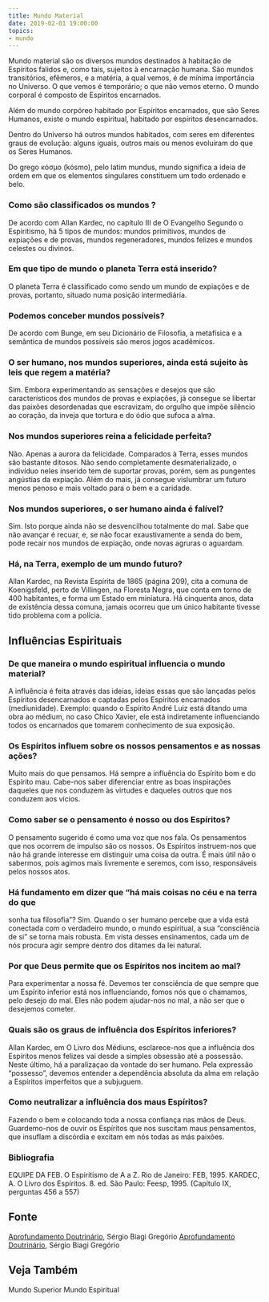 ```yaml
---
title: Mundo Material
date: 2019-02-01 19:00:00
topics:
- mundo
---
```


Mundo material são os diversos mundos destinados à habitação de
Espíritos falidos e, como tais, sujeitos à encarnação humana. São
mundos transitórios, efêmeros, e a matéria, a qual vemos, é de mínima
importância no Universo. O que vemos é temporário; o que não vemos
eterno. O mundo corporal é composto de Espíritos encarnados.

Além do mundo corpóreo habitado por Espíritos encarnados, que são
Seres Humanos, existe o mundo espiritual, habitado por espíritos desencarnados.

Dentro do Universo há outros mundos habitados, com seres em diferentes
graus de evolução: alguns iguais, outros mais ou menos evoluíram do que os Seres Humanos. 

Do grego κόσμο (kósmo), pelo latim mundus, mundo significa a ideia de
ordem em que os elementos singulares constituem um todo ordenado e belo.

### Como são classificados os mundos ?
De acordo com Allan Kardec, no capítulo III de O Evangelho Segundo o
Espiritismo, há 5 tipos de mundos: mundos primitivos, mundos de
expiações e de provas, mundos regeneradores, mundos felizes e mundos
celestes ou divinos.

### Em que tipo de mundo o planeta Terra está inserido?
O planeta Terra é classificado como sendo um mundo de expiações e de
provas, portanto, situado numa posição intermediária.

### Podemos conceber mundos possíveis?
De acordo com Bunge, em seu Dicionário de Filosofia, a metafísica e a
semântica de mundos possíveis são meros jogos acadêmicos.

### O ser humano, nos mundos superiores, ainda está sujeito às leis que regem a matéria?
Sim. Embora experimentando as sensações e desejos que são
característicos dos mundos de provas e expiações, já consegue se
libertar das paixões desordenadas que escravizam, do orgulho que impõe
silêncio ao coração, da inveja que tortura e do ódio que sufoca a alma.

### Nos mundos superiores reina a felicidade perfeita?
Não. Apenas a aurora da felicidade. Comparados à Terra, esses mundos são
bastante ditosos. Não sendo completamente desmaterializado, o indivíduo
neles inserido tem de suportar provas, porém, sem as pungentes angústias
da expiação. Além do mais, já consegue vislumbrar um futuro menos penoso
e mais voltado para o bem e a caridade.

### Nos mundos superiores, o ser humano ainda é falível?
Sim. Isto porque ainda não se desvencilhou totalmente do mal. Sabe que
não avançar é recuar, e, se não focar exaustivamente a senda do bem,
pode recair nos mundos de expiação, onde novas agruras o aguardam.

### Há, na Terra, exemplo de um mundo futuro?
Allan Kardec, na Revista Espírita de 1865 (página 209), cita a comuna
de Koenigsfeld, perto de Villingen, na Floresta Negra, que conta em
torno de 400 habitantes, e forma um Estado em miniatura. Há cinquenta
anos, data de existência dessa comuna, jamais ocorreu que um único
habitante tivesse tido problema com a polícia.


## Influências Espirituais

### De que maneira o mundo espiritual influencia o mundo material?
A influência é feita através das ideias, ideias essas que são lançadas
pelos Espíritos desencarnados e captadas pelos Espíritos encarnados
(mediunidade). Exemplo: quando o Espírito André Luiz está ditando uma
obra ao médium, no caso Chico Xavier, ele está indiretamente
influenciando todos os encarnados que tomarem conhecimento de sua
exposição.

### Os Espíritos influem sobre os nossos pensamentos e as nossas ações?
Muito mais do que pensamos. Há sempre a influência do Espírito bom e do
Espírito mau. Cabe-nos saber diferenciar entre as boas inspirações
daqueles que nos conduzem às virtudes e daqueles outros que nos conduzem
aos vícios.

### Como saber se o pensamento é nosso ou dos Espíritos?
O pensamento sugerido é como uma voz que nos fala. Os pensamentos que
nos ocorrem de impulso são os nossos. Os Espíritos instruem-nos que não
há grande interesse em distinguir uma coisa da outra. É mais útil não o
sabermos, pois agimos mais livremente e seremos, com isso, responsáveis
pelos nossos atos.

### Há fundamento em dizer que “há mais coisas no céu e na terra do que
sonha tua filosofia”?
Sim. Quando o ser humano percebe que a vida está conectada com o
verdadeiro mundo, o mundo espiritual, a sua “consciência de si” se torna
mais robusta. Em vista desses ensinamentos, cada um de nós procura agir
sempre dentro dos ditames da lei natural.

### Por que Deus permite que os Espíritos nos incitem ao mal?
Para experimentar a nossa fé. Devemos ter consciência de que sempre que
um Espírito inferior está nos influenciando, fomos nós que o chamamos,
pelo desejo do mal. Eles não podem ajudar-nos no mal, a não ser que o
desejemos cometer.

### Quais são os graus de influência dos Espíritos inferiores?
Allan Kardec, em O Livro dos Médiuns, esclarece-nos que a influência
dos Espíritos menos felizes vai desde a simples obsessão até a
possessão. Neste último, há a paralizaçao da vontade do ser humano. Pela
expressão “possesso”, devemos entender a dependência absoluta da alma em
relação a Espíritos imperfeitos que a subjuguem.

### Como neutralizar a influência dos maus Espíritos?
Fazendo o bem e colocando toda a nossa confiança nas mãos de Deus.
Guardemo-nos de ouvir os Espíritos que nos suscitam maus pensamentos,
que insuflam a discórdia e excitam em nós todas as más paixões.

### Bibliografia
EQUIPE DA FEB. O Espiritismo de A a Z. Rio de Janeiro: FEB, 1995.
KARDEC, A. O Livro dos Espíritos. 8. ed. São Paulo: Feesp, 1995. (Capítulo IX, perguntas 456 a 557)

## Fonte
[Aprofundamento Doutrinário](https://sites.google.com/view/aprofundamentodoutrinario/relação-entre-o-mundo-material-e-o-mundo-espiritual), Sérgio Biagi Gregório
[Aprofundamento Doutrinário](https://sites.google.com/view/aprofundamentodoutrinario/mundos-superiores), Sérgio Biagi Gregório

## Veja Também
Mundo Superior
Mundo Espiritual
